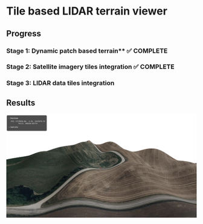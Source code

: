 # Tile based LIDAR terrain viewer

## Progress

### Stage 1: Dynamic patch based terrain**  ✅ **COMPLETE**

### Stage 2: Satellite imagery tiles integration ✅ **COMPLETE**

### Stage 3: LIDAR data tiles integration


## Results

![overview](./docs/images/stage2.png)



